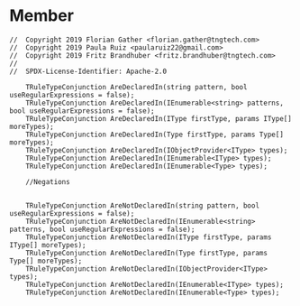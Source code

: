 # Member

```
//  Copyright 2019 Florian Gather <florian.gather@tngtech.com>
// 	Copyright 2019 Paula Ruiz <paularuiz22@gmail.com>
// 	Copyright 2019 Fritz Brandhuber <fritz.brandhuber@tngtech.com>
// 
// 	SPDX-License-Identifier: Apache-2.0
```

		TRuleTypeConjunction AreDeclaredIn(string pattern, bool useRegularExpressions = false);
        TRuleTypeConjunction AreDeclaredIn(IEnumerable<string> patterns, bool useRegularExpressions = false);
        TRuleTypeConjunction AreDeclaredIn(IType firstType, params IType[] moreTypes);
        TRuleTypeConjunction AreDeclaredIn(Type firstType, params Type[] moreTypes);
        TRuleTypeConjunction AreDeclaredIn(IObjectProvider<IType> types);
        TRuleTypeConjunction AreDeclaredIn(IEnumerable<IType> types);
        TRuleTypeConjunction AreDeclaredIn(IEnumerable<Type> types);

        //Negations


        TRuleTypeConjunction AreNotDeclaredIn(string pattern, bool useRegularExpressions = false);
        TRuleTypeConjunction AreNotDeclaredIn(IEnumerable<string> patterns, bool useRegularExpressions = false);
        TRuleTypeConjunction AreNotDeclaredIn(IType firstType, params IType[] moreTypes);
        TRuleTypeConjunction AreNotDeclaredIn(Type firstType, params Type[] moreTypes);
        TRuleTypeConjunction AreNotDeclaredIn(IObjectProvider<IType> types);
        TRuleTypeConjunction AreNotDeclaredIn(IEnumerable<IType> types);
        TRuleTypeConjunction AreNotDeclaredIn(IEnumerable<Type> types);
